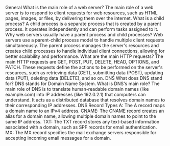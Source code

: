 General
What is the main role of a web server? The main role of a web server is to respond to client requests for web resources, such as HTML pages, images, or files, by delivering them over the internet.
What is a child process? A child process is a separate process that is created by a parent process. It operates independently and can perform tasks assigned to it.
Why web servers usually have a parent process and child processes? Web servers use a parent-child process model to handle multiple client requests simultaneously. The parent process manages the server's resources and creates child processes to handle individual client connections, allowing for better scalability and performance.
What are the main HTTP requests? The main HTTP requests are GET, POST, PUT, DELETE, HEAD, OPTIONS, and PATCH. These requests define the actions to be performed on the server's resources, such as retrieving data (GET), submitting data (POST), updating data (PUT), deleting data (DELETE), and so on.
DNS
What does DNS stand for? DNS stands for Domain Name System.
What is DNS's main role? The main role of DNS is to translate human-readable domain names (like example.com) into IP addresses (like 192.0.2.1) that computers can understand. It acts as a distributed database that resolves domain names to their corresponding IP addresses.
DNS Record Types
A: The A record maps a domain name to an IPv4 address.
CNAME: The CNAME record creates an alias for a domain name, allowing multiple domain names to point to the same IP address.
TXT: The TXT record stores any text-based information associated with a domain, such as SPF records for email authentication.
MX: The MX record specifies the mail exchange servers responsible for accepting incoming email messages for a domain.

